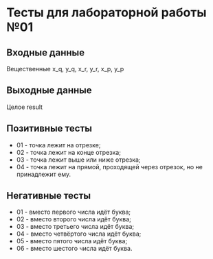 # Тесты для лабораторной работы №01

## Входные данные
Вещественные x_q, y_q, x_r, y_r, x_p, y_p

## Выходные данные
Целое result

## Позитивные тесты
- 01 - точка лежит на отрезке;
- 02 - точка лежит на конце отрезка;
- 03 - точка лежит выше или ниже отрезка;
- 04 - точка лежит на прямой, проходящей через отрезок, но не принадлежит ему.

## Негативные тесты
- 01 - вместо первого числа идёт буква;
- 02 - вместо второго числа идёт буква;
- 03 - вместо третьего числа идёт буква;
- 04 - вместо четвёртого числа идёт буква;
- 05 - вместо пятого числа идёт буква;
- 06 - вместо шестого числа идёт буква.
